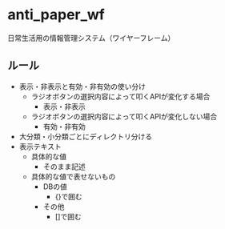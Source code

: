 # anti_paper_wf
日常生活用の情報管理システム（ワイヤーフレーム）

## ルール
- 表示・非表示と有効・非有効の使い分け
  - ラジオボタンの選択内容によって叩くAPIが変化する場合
    - 表示・非表示
  - ラジオボタンの選択内容によって叩くAPIが変化しない場合
    - 有効・非有効
- 大分類・小分類ごとにディレクトリ分ける
- 表示テキスト
  - 具体的な値
    - そのまま記述
  - 具体的な値で表せないもの
    - DBの値
      - {}で囲む
    - その他
      - []で囲む